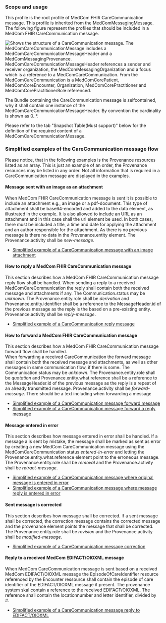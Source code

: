 ### Scope and usage 

This profile is the root profile of MedCom FHIR CareCommunication message. This profile is inherited from the MedComMessagingMessage.
The following figure represent the profiles that should be included in a MedCom FHIR CareCommunication message.

<img alt="Shows the structure of a CareCommunication message. The MedComCareCommunicationMessage includes a MedComCareCommunicationMessageHeader and a MedComMessagingProvenance. MedComCareCommunicationMessageHeader references a sender and receiver organization, the MedComMessagingOrganization and a focus which is a reference to a MedComCareCommunication. From the MedComCareCommunication is a MedComCorePatient, MedComCoreEncounter, Organization, MedComCorePractitioner and MedComCorePractitionerRole referenced." src="./carecommunication/CareCommunication.png" style="float:none; display:block; margin-left:auto; margin-right:auto;" />

The Bundle containing the CareCommunication message is selfcontained, why it shall contain one instance of the MedComCareCommunicationMessageHeader. By convention the cardinality is shown as 0..*.

Please refer to the tab "Snapshot Table(Must support)" below for the definition of the required content of a MedComCareCommunicationMessage.  

### Simplified examples of the CareCommunication message flow
Please notice, that in the following examples is the Provenance resources listed as an array. This is just an example of an order, the Provenance resources may be listed in any order. 
Not all information that is required in a CareCommunication message are displayed in the examples. 


#### Message sent with an image as an attachment
When MedCom FHIR CareCommunication message is sent it is possible to include an attachment e.g., an image or a pdf-document. This type of attachment shall be base64-encoded and added to the data element, as illustrated in the example. It is also allowed to include an URL as an attachment and in this case shall the url element be used. In both cases, there must be included a title, a time and date for applying the attachment and an author responsible for the attachment. 
As there is no previous message is there no data in the Provenance.entity element. The Provenance.activity shall be *new-message*. 

* [Simplified example of a CareCommunication message with an image attachment](./carecommunication/CCNewMessageAttachment.png)

#### How to reply a MedCom FHIR CareCommunication message 
This section describes how a MedCom FHIR CareCommunication message reply flow shall be handled.
When sending a reply to a received MedComCareCommunication the reply shall contain both the received message and attachments if any.
The Communication.status may be *unknown*. The Provenance.entity.role shall be *derivation* and Provenance.entity.identifier shall be a reference to the MessageHeader.id of the previous message as the reply is the based on a pre-existing entity. Provenance.activity shall be *reply-message*.

* [Simplified example of a CareCommunication reply message](./carecommunication/CCReplyMessage.png)

#### How to forward a MedCom FHIR CareCommunication message 
This section describes how a MedCom FHIR CareCommunication message forward flow shall be handled.  
When forwarding a received CareCommunication the forward message shall contain both the received message and attachments, as well as other messages in same communication flow, if there is some.
The Communication.status may be *unknown*. The Provenance.entity.role shall be *quotation* and Provenance.entity.what.reference shall be a reference to the MessageHeader.id of the previous message as the reply is a repeat of an already transmitted message. Provenance.activity shall be *forward-message*. There should be a text including when forwarding a message

* [Simplified example of a CareCommunication message forward message ](./carecommunication/CCForwardMessage.png)
* [Simplified example of a CareCommunication message forward a reply message ](./carecommunication/CCForwardReplyMessage.png)

#### Message entered in error  
This section describes how message entered in error shall be handled.
If a message a is sent by mistake, the message shall be marked as sent as error by creating a new MedCom CareCommunication message using the MedComCareCommunication status *entered-in-error* and letting the Provenance.entity.what.reference element point to the erroneous message.
The Provenance.entity.role shall be *removal* and the Provenance.activity shall be *retract-message*.  

* [Simplified example of a CareCommunication message where original message is entered in error  ](./carecommunication/CCNewMessageEnteredInError.png)
* [Simplified example of a CareCommunication message where message reply is entered in error  ](./carecommunication/CCReplyMessageEnteredInError.png)

#### Sent message is corrected
This section describes how message shall be corrected.
If a sent message shall be corrected, the correction message contains the corrected message and the provenance element points the message that shall be corrected. 
The Provenance.entity.role shall be *revision* and the Provenance.activity shall be *modified-message*.  

* [Simplified example of a CareCommunication message correction](./carecommunication/CCCorrectMessage.png)

#### Reply to a received MedCom EDIFACT/OIOXML message
When MedCom CareCommunication message is sent based on a received MedCom EDIFACT/OIOXML message the EpisodeOfCareIdentifier resource referenced by the Encounter ressource 
shall contain the episode of care identifier of the EDIFACT/OIOXML message if present.
The provenance system skal contain a reference to the received EDIFACT/OIOXML. The reference shall contain the locationnumber and letter identifier, divided by #.

* [Simplified example of a CareCommunication message reply to EDIFACT/OIOXML](./carecommunication/CCNewMessageOIOXML.png)
